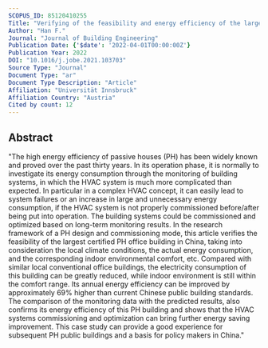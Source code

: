 ```yaml
---
SCOPUS_ID: 85120410255
Title: "Verifying of the feasibility and energy efficiency of the largest certified passive house office building in China: A three-year performance monitoring study"
Author: "Han F."
Journal: "Journal of Building Engineering"
Publication Date: {'$date': '2022-04-01T00:00:00Z'}
Publication Year: 2022
DOI: "10.1016/j.jobe.2021.103703"
Source Type: "Journal"
Document Type: "ar"
Document Type Description: "Article"
Affiliation: "Universität Innsbruck"
Affiliation Country: "Austria"
Cited by count: 12
---
```


## Abstract
"The high energy efficiency of passive houses (PH) has been widely known and proved over the past thirty years. In its operation phase, it is normally to investigate its energy consumption through the monitoring of building systems, in which the HVAC system is much more complicated than expected. In particular in a complex HVAC concept, it can easily lead to system failures or an increase in large and unnecessary energy consumption, if the HVAC system is not properly commissioned before/after being put into operation. The building systems could be commissioned and optimized based on long-term monitoring results. In the research framework of a PH design and commissioning mode, this article verifies the feasibility of the largest certified PH office building in China, taking into consideration the local climate conditions, the actual energy consumption, and the corresponding indoor environmental comfort, etc. Compared with similar local conventional office buildings, the electricity consumption of this building can be greatly reduced, while indoor environment is still within the comfort range. Its annual energy efficiency can be improved by approximately 69% higher than current Chinese public building standards. The comparison of the monitoring data with the predicted results, also confirms its energy efficiency of this PH building and shows that the HVAC systems commissioning and optimization can bring further energy saving improvement. This case study can provide a good experience for subsequent PH public buildings and a basis for policy makers in China."
